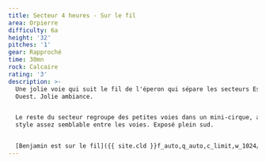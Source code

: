 ```yaml
---
title: Secteur 4 heures - Sur le fil
area: Orpierre
difficulty: 6a
height: '32'
pitches: '1'
gear: Rapproché
time: 30mn
rock: Calcaire
rating: '3'
description: >-
  Une jolie voie qui suit le fil de l'éperon qui sépare les secteurs Est et
  Ouest. Jolie ambiance. 


  Le reste du secteur regroupe des petites voies dans un mini-cirque, avec un
  style assez semblable entre les voies. Exposé plein sud. 


  [Benjamin est sur le fil]({{ site.cld }}f_auto,q_auto,c_limit,w_1024/images/cabris-explorateurs/benjamin-est-sur-le-fil.jpg)
---
```



